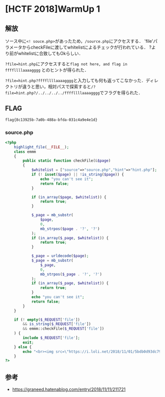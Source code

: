 # [HCTF 2018]WarmUp 1

## 解放

ソース中に`<! souce.php>`があったため，`/source.php`にアクセスする．
'file'パラメータからcheckFileに渡してwhitelistによるチェックが行われている．
?より前がwhitelistに合致してもOkらしい．

`?file=hint.php`にアクセスすると`flag not here, and flag in ffffllllaaaagggg` とのヒントが得られた．

`?file=hint.php?ffffllllaaaagggg`と入力しても何も返ってこなかった．ディレクトリが違うと思い，相対パスで探索すると`/?file=hint.php?/../../../../ffffllllaaaagggg`でフラグを得られた．

## FLAG

```bash
flag{8c13925b-7a0b-488a-bfda-031c4a9e4e1d}
```

### source.php

```php
<?php
    highlight_file(__FILE__);
    class emmm
    {
        public static function checkFile(&$page)
        {
            $whitelist = ["source"=>"source.php","hint"=>"hint.php"];
            if (! isset($page) || !is_string($page)) {
                echo "you can't see it";
                return false;
            }

            if (in_array($page, $whitelist)) {
                return true;
            }

            $_page = mb_substr(
                $page,
                0,
                mb_strpos($page . '?', '?')
            );
            if (in_array($_page, $whitelist)) {
                return true;
            }

            $_page = urldecode($page);
            $_page = mb_substr(
                $_page,
                0,
                mb_strpos($_page . '?', '?')
            );
            if (in_array($_page, $whitelist)) {
                return true;
            }
            echo "you can't see it";
            return false;
        }
    }

    if (! empty($_REQUEST['file'])
        && is_string($_REQUEST['file'])
        && emmm::checkFile($_REQUEST['file'])
    ) {
        include $_REQUEST['file'];
        exit;
    } else {
        echo "<br><img src=\"https://i.loli.net/2018/11/01/5bdb0d93dc794.jpg\" />";
    }  
?>
```

## 参考

- https://graneed.hatenablog.com/entry/2018/11/11/211721
